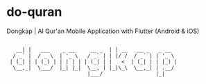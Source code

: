 # do-quran
Dongkap | Al Qur'an Mobile Application with Flutter (Android & iOS)

```

   __| |   ___    _ __     __ _  | | __   __ _   _ __  
  / _` |  / _ \  | '_ \   / _` | | |/ /  / _` | | '_ \ 
 | (_| | | (_) | | | | | | (_| | |   <  | (_| | | |_) |
  \__,_|  \___/  |_| |_|  \__, | |_|\_\  \__,_| | .__/ 
                          |___/                 |_|    

```
